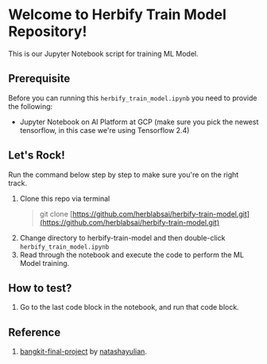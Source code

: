 ﻿# Welcome to Herbify Train Model Repository!
This is our Jupyter Notebook script for training ML Model.

## Prerequisite
Before you can running this `herbify_train_model.ipynb` you  need to provide the following:

 - Jupyter Notebook on AI Platform at GCP (make sure you pick the newest tensorflow, in this case we're using Tensorflow 2.4)

## Let's Rock!
Run the command below step by step to make sure you're on the right track.
1. Clone this repo via terminal
	> git clone [https://github.com/herblabsai/herbify-train-model.git](https://github.com/herblabsai/herbify-train-model.git)
2. Change directory to herbify-train-model and then double-click `herbify_train_model.ipynb`
3. Read through the notebook and execute the code to perform the ML Model training.

## How to test?
1. Go to the last code block in the notebook, and run that code block.

## Reference
1. [bangkit-final-project](https://github.com/natashayulian/bangkit-final-project) by [natashayulian](https://github.com/natashayulian).

